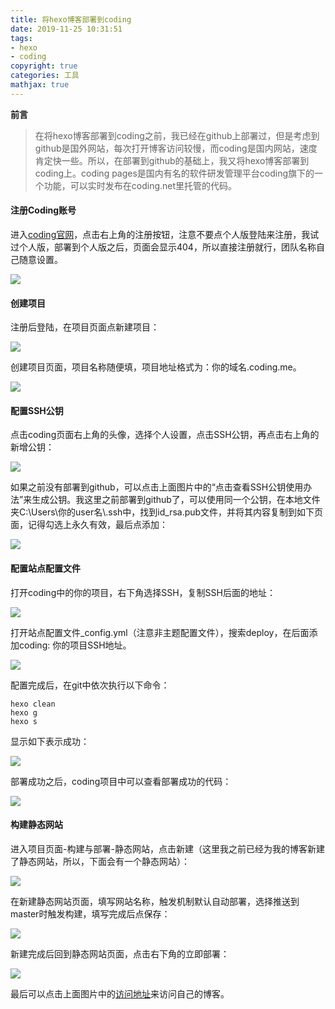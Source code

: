 ```yaml
---
title: 将hexo博客部署到coding
date: 2019-11-25 10:31:51
tags:
- hexo
- coding
copyright: true
categories: 工具
mathjax: true
---
```


**前言**

> 在将hexo博客部署到coding之前，我已经在github上部署过，但是考虑到github是国外网站，每次打开博客访问较慢，而coding是国内网站，速度肯定快一些。所以，在部署到github的基础上，我又将hexo博客部署到coding上。coding pages是国内有名的软件研发管理平台coding旗下的一个功能，可以实时发布在coding.net里托管的代码。

<!-- more -->

#### 注册Coding账号

进入[coding官网](https://coding.net/)，点击右上角的注册按钮，注意不要点个人版登陆来注册，我试过个人版，部署到个人版之后，页面会显示404，所以直接注册就行，团队名称自己随意设置。

![](https://raw.githubusercontent.com/xiyouhujing/TyporaPic/master/%E5%B0%86hexo%E5%8D%9A%E5%AE%A2%E9%83%A8%E7%BD%B2%E5%88%B0coding/%E6%B3%A8%E5%86%8C1.png)

#### 创建项目

注册后登陆，在项目页面点新建项目：

![](https://raw.githubusercontent.com/xiyouhujing/TyporaPic/master/%E5%B0%86hexo%E5%8D%9A%E5%AE%A2%E9%83%A8%E7%BD%B2%E5%88%B0coding/%E5%88%9B%E5%BB%BA%E9%A1%B9%E7%9B%AE1.png)

创建项目页面，项目名称随便填，项目地址格式为：你的域名.coding.me。

![](https://raw.githubusercontent.com/xiyouhujing/TyporaPic/master/%E5%B0%86hexo%E5%8D%9A%E5%AE%A2%E9%83%A8%E7%BD%B2%E5%88%B0coding/%E5%88%9B%E5%BB%BA%E9%A1%B9%E7%9B%AE2.png)

#### 配置SSH公钥

点击coding页面右上角的头像，选择个人设置，点击SSH公钥，再点击右上角的新增公钥：

![](https://raw.githubusercontent.com/xiyouhujing/TyporaPic/master/%E5%B0%86hexo%E5%8D%9A%E5%AE%A2%E9%83%A8%E7%BD%B2%E5%88%B0coding/%E6%96%B0%E5%A2%9E%E5%85%AC%E9%92%A51.png)

如果之前没有部署到github，可以点击上面图片中的“点击查看SSH公钥使用办法”来生成公钥。我这里之前部署到github了，可以使用同一个公钥，在本地文件夹C:\Users\你的user名\\.ssh中，找到id_rsa.pub文件，并将其内容复制到如下页面，记得勾选上永久有效，最后点添加：

![](https://raw.githubusercontent.com/xiyouhujing/TyporaPic/master/%E5%B0%86hexo%E5%8D%9A%E5%AE%A2%E9%83%A8%E7%BD%B2%E5%88%B0coding/%E6%96%B0%E5%A2%9E%E5%85%AC%E9%92%A52.png)

#### 配置站点配置文件

打开coding中的你的项目，右下角选择SSH，复制SSH后面的地址：

![](https://raw.githubusercontent.com/xiyouhujing/TyporaPic/master/%E5%B0%86hexo%E5%8D%9A%E5%AE%A2%E9%83%A8%E7%BD%B2%E5%88%B0coding/SSH%E5%9C%B0%E5%9D%80.png)

打开站点配置文件_config.yml（注意非主题配置文件），搜索deploy，在后面添加coding: 你的项目SSH地址。

![](https://raw.githubusercontent.com/xiyouhujing/TyporaPic/master/%E5%B0%86hexo%E5%8D%9A%E5%AE%A2%E9%83%A8%E7%BD%B2%E5%88%B0coding/%E7%AB%99%E7%82%B9%E9%85%8D%E7%BD%AE%E6%96%87%E4%BB%B6%E4%BF%AE%E6%94%B9.png)

配置完成后，在git中依次执行以下命令：

```
hexo clean
hexo g
hexo s
```

显示如下表示成功：

![](https://raw.githubusercontent.com/xiyouhujing/TyporaPic/master/%E5%B0%86hexo%E5%8D%9A%E5%AE%A2%E9%83%A8%E7%BD%B2%E5%88%B0coding/push%E5%92%8Cdeploy.png)

部署成功之后，coding项目中可以查看部署成功的代码：

![](https://raw.githubusercontent.com/xiyouhujing/TyporaPic/master/%E5%B0%86hexo%E5%8D%9A%E5%AE%A2%E9%83%A8%E7%BD%B2%E5%88%B0coding/%E6%9F%A5%E7%9C%8B%E6%88%90%E5%8A%9F%E9%83%A8%E7%BD%B2%E7%9A%84%E4%BB%A3%E7%A0%81.png)

#### 构建静态网站

进入项目页面-构建与部署-静态网站，点击新建（这里我之前已经为我的博客新建了静态网站，所以，下面会有一个静态网站）：

![](https://raw.githubusercontent.com/xiyouhujing/TyporaPic/master/%E5%B0%86hexo%E5%8D%9A%E5%AE%A2%E9%83%A8%E7%BD%B2%E5%88%B0coding/pages%E6%9C%8D%E5%8A%A11.png)

在新建静态网站页面，填写网站名称，触发机制默认自动部署，选择推送到master时触发构建，填写完成后点保存：

![](https://raw.githubusercontent.com/xiyouhujing/TyporaPic/master/%E5%B0%86hexo%E5%8D%9A%E5%AE%A2%E9%83%A8%E7%BD%B2%E5%88%B0coding/pages%E6%9C%8D%E5%8A%A12.png)

新建完成后回到静态网站页面，点击右下角的立即部署：

![](https://raw.githubusercontent.com/xiyouhujing/TyporaPic/master/%E5%B0%86hexo%E5%8D%9A%E5%AE%A2%E9%83%A8%E7%BD%B2%E5%88%B0coding/pages%E6%9C%8D%E5%8A%A13.png)

最后可以点击上面图片中的[访问地址](http://qtuuy5.coding-pages.com)来访问自己的博客。

